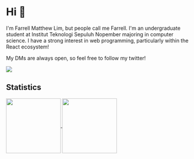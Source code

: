# Hi 👋

I'm Farrell Matthew Lim, but people call me Farrell. I'm an undergraduate student at Institut Teknologi Sepuluh Nopember majoring in computer science. I have a strong interest in web programming, particularly within the React ecosystem!

My DMs are always open, so feel free to follow my twitter!

<a href="https://twitter.com/farrellmattthew">
  <img src="https://img.shields.io/badge/farrellmattthew-000000?style=for-the-badge&logo=x&logoColor=white"/>
</a>

## Statistics
<a href="https://github.com/tapeds?tab=repositories">
  <img height=150 align="center" src="https://github-readme-stats-git-master-tapeds.vercel.app/api?username=tapeds&hide=stars&theme=dracula" />
</a>
<a href="https://github-readme-stats-git-master-tapeds.vercel.app/api/top-langs/?username=tapeds&layout=compact&theme=dracula">
  <img height=150 align="center" src="https://github-readme-stats-git-master-tapeds.vercel.app/api/top-langs/?username=tapeds&layout=compact&theme=dracula" />
</a>
